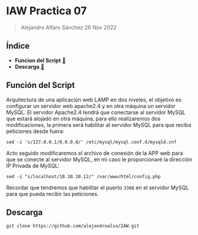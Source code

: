 # IAW Practica 07

> Alejandro Alfaro Sánchez 26 Nov 2022

## Índice

* **Funcion del Script** [🔗](#función-del-script)  
* **Descarga** [🔗](#descarga)

## Función del Script

Arquitectura de una aplicación web LAMP en dos niveles, el objetivo es configurar un servidor web apache2.4 y en otra máquina un servidor MySQL. El servidor Apache2.4 tendrá que conectarse al servidor MySQL que estará alojado en otra máquina, para ello realizaremos dos modificaciones, la primera será habilitar al servidor MySQL para que reciba peticiones desde fuera:

```
sed -i 's/127.0.0.1/0.0.0.0/' /etc/mysql/mysql.conf.d/mysqld.cnf
```

Acto seguido modificaremos el archivo de conexión de la APP web para que se conecte al servidor MySQL, en mi caso le proporcionaré la dirección IP Privada de MySQL:

```
sed -i "s/localhost/10.10.10.12/" /var/www/html/config.php
```

Recordar que tendremos que habilitar el puerto `3306` en el servidor MySQL para que pueda recibir las peticiones.

## Descarga

```
git clone https://github.com/alejandroalsa/IAW.git
```
